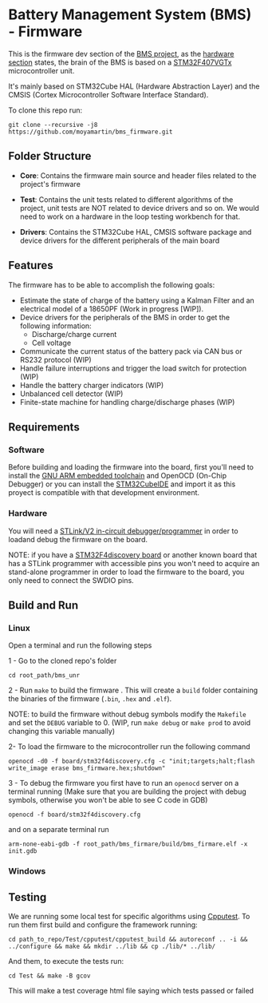 # Battery Management System (BMS) - Firmware

This is the firmware dev section of the [BMS project](https://github.com/moyamartin/bms_unr), as the [hardware section](https://github.com/moyamartin/bms_hardware) states, the brain of the BMS is based on a [STM32F407VGTx](https://www.st.com/en/microcontrollers-microprocessors/stm32f407vg.html) microcontroller unit.

It's mainly based on STM32Cube HAL (Hardware Abstraction Layer) and the CMSIS
(Cortex Microcontroller Software Interface Standard).

To clone this repo run:

```
git clone --recursive -j8 https://github.com/moyamartin/bms_firmware.git
```

## Folder Structure

* **Core**: Contains the firmware main source and header files related to the
  project's firmware

* **Test**: Contains the unit tests related to different algorithms of the
  project, unit tests are NOT related to device drivers and so on. We would need
  to work on a hardware in the loop testing workbench for that.

* **Drivers**: Contains the STM32Cube HAL, CMSIS software package and device
  drivers for the different peripherals of the main board

## Features

The firmware has to be able to accomplish the following goals:

* Estimate the state of charge of the battery using a Kalman Filter and an
  electrical model of a 18650PF (Work in progress [WIP]).
* Device drivers for the peripherals of the BMS in order to get the following information:
    * Discharge/charge current
    * Cell voltage
* Communicate the current status of the battery pack via CAN bus or
  RS232 protocol (WIP)
* Handle failure interruptions and trigger the load switch for protection (WIP)
* Handle the battery charger indicators (WIP)
* Unbalanced cell detector (WIP)
* Finite-state machine for handling charge/discharge phases (WIP)

## Requirements

### Software

Before building and loading the firmware into the board, first you'll need to
install the [GNU ARM embedded toolchain](https://developer.arm.com/tools-and-software/open-source-software/developer-tools/gnu-toolchain/gnu-rm/downloads) and OpenOCD (On-Chip Debugger) or you can install the [STM32CubeIDE](https://www.st.com/en/development-tools/stm32cubeide.html) and import it as this proyect is compatible with that development environment.

### Hardware

You will need a [STLink/V2 in-circuit debugger/programmer](https://www.st.com/en/development-tools/st-link-v2.html) in order to loadand debug the firmware on the board.

NOTE: if you have a [STM32F4discovery board](https://www.st.com/en/evaluation-tools/stm32f4discovery.html) or another known board that has a STLink programmer with accessible pins  you won't need to acquire an stand-alone programmer in order to load the firmware to the board, you only need to connect the SWDIO pins.

## Build and Run

### Linux

Open a terminal and run the following steps

1 - Go to the cloned repo's folder

```
cd root_path/bms_unr 
```

2 - Run `make` to build the firmware . This will create a `build` folder containing the binaries of the
firmware (`.bin`, `.hex` and `.elf`). 

NOTE: to build the firmware without debug symbols modify the `Makefile` and set
the `DEBUG` variable to 0. (WIP, run `make debug` or `make prod` to avoid
changing this variable manually)

2- To load the firmware to the microcontroller run the
following command

```
openocd -d0 -f board/stm32f4discovery.cfg -c "init;targets;halt;flash write_image erase bms_firmware.hex;shutdown"
```

3 - To debug the firmware you first have to run an `openocd` server on a
terminal running (Make sure that you are building the project with debug symbols, otherwise you won't be able to see C code in GDB)

```
openocd -f board/stm32f4discovery.cfg
```

and on a separate terminal run

```
arm-none-eabi-gdb -f root_path/bms_firmare/build/bms_firmare.elf -x init.gdb
```

### Windows

## Testing

We are running some local test for specific algorithms using [Cpputest](http://cpputest.github.io/). To run them first build and configure the framework running:

```
cd path_to_repo/Test/cpputest/cpputest_build && autoreconf .. -i && ../configure && make && mkdir ../lib && cp ./lib/* ../lib/
```

And them, to execute the tests run:

```
cd Test && make -B gcov
```

This will make a test coverage html file saying which tests passed or failed

